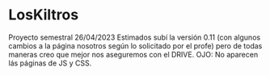 # LosKiltros
Proyecto semestral 
26/04/2023
Estimados subí la versión 0.11 (con algunos cambios a la página nosotros según lo solicitado por el profe) pero de todas maneras creo que mejor nos aseguremos con el DRIVE.
OJO: No aparecen lás páginas de JS y CSS.
